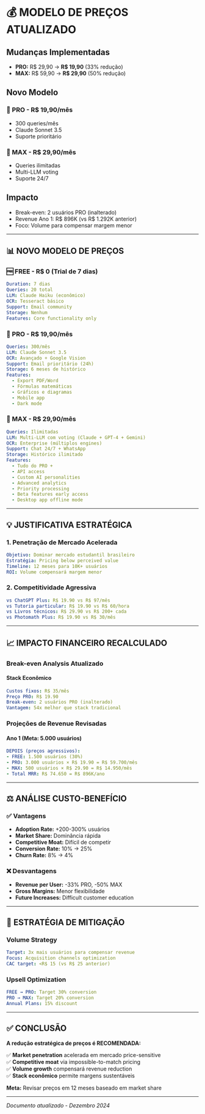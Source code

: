 # 💰 MODELO DE PREÇOS ATUALIZADO

## Mudanças Implementadas

- **PRO:** R$ 29,90 → **R$ 19,90** (33% redução)
- **MAX:** R$ 59,90 → **R$ 29,90** (50% redução)

## Novo Modelo

### 💎 PRO - R$ 19,90/mês

- 300 queries/mês
- Claude Sonnet 3.5
- Suporte prioritário

### 🚀 MAX - R$ 29,90/mês  

- Queries ilimitadas
- Multi-LLM voting
- Suporte 24/7

## Impacto

- Break-even: 2 usuários PRO (inalterado)
- Revenue Ano 1: R$ 896K (vs R$ 1.292K anterior)
- Foco: Volume para compensar margem menor

---

## 📊 NOVO MODELO DE PREÇOS

### **🆓 FREE - R$ 0 (Trial de 7 dias)**

```yaml
Duration: 7 dias
Queries: 20 total
LLM: Claude Haiku (econômico)
OCR: Tesseract básico
Support: Email community
Storage: Nenhum
Features: Core functionality only
```

### **💎 PRO - R$ 19,90/mês**

```yaml
Queries: 300/mês
LLM: Claude Sonnet 3.5
OCR: Avançado + Google Vision
Support: Email prioritário (24h)
Storage: 6 meses de histórico
Features:
  - Export PDF/Word
  - Fórmulas matemáticas
  - Gráficos e diagramas
  - Mobile app
  - Dark mode
```

### **🚀 MAX - R$ 29,90/mês**

```yaml
Queries: Ilimitadas
LLM: Multi-LLM com voting (Claude + GPT-4 + Gemini)
OCR: Enterprise (múltiplos engines)
Support: Chat 24/7 + WhatsApp
Storage: Histórico ilimitado
Features:
  - Tudo do PRO +
  - API access
  - Custom AI personalities
  - Advanced analytics
  - Priority processing
  - Beta features early access
  - Desktop app offline mode
```

---

## 💡 JUSTIFICATIVA ESTRATÉGICA

### **1. Penetração de Mercado Acelerada**

```yaml
Objetivo: Dominar mercado estudantil brasileiro
Estratégia: Pricing below perceived value
Timeline: 12 meses para 10K+ usuários
ROI: Volume compensará margem menor
```

### **2. Competitividade Agressiva**

```yaml
vs ChatGPT Plus: R$ 19.90 vs R$ 97/mês
vs Tutoria particular: R$ 19.90 vs R$ 60/hora
vs Livros técnicos: R$ 29.90 vs R$ 200+ cada
vs Photomath Plus: R$ 19.90 vs R$ 30/mês
```

---

## 📈 IMPACTO FINANCEIRO RECALCULADO

### **Break-even Analysis Atualizado**

#### **Stack Econômico**

```yaml
Custos fixos: R$ 35/mês
Preço PRO: R$ 19.90
Break-even: 2 usuários PRO (inalterado)
Vantagem: 54x melhor que stack tradicional
```

### **Projeções de Revenue Revisadas**

#### **Ano 1 (Meta: 5.000 usuários)**

```yaml
DEPOIS (preços agressivos):
- FREE: 1.500 usuários (30%) 
- PRO: 3.000 usuários × R$ 19.90 = R$ 59.700/mês
- MAX: 500 usuários × R$ 29.90 = R$ 14.950/mês
- Total MRR: R$ 74.650 = R$ 896K/ano
```

---

## ⚖️ ANÁLISE CUSTO-BENEFÍCIO

### **✅ Vantagens**

- **Adoption Rate:** +200-300% usuários
- **Market Share:** Dominância rápida
- **Competitive Moat:** Difícil de competir
- **Conversion Rate:** 10% → 25%
- **Churn Rate:** 8% → 4%

### **❌ Desvantagens**  

- **Revenue per User:** -33% PRO, -50% MAX
- **Gross Margins:** Menor flexibilidade
- **Future Increases:** Difficult customer education

---

## 🎯 ESTRATÉGIA DE MITIGAÇÃO

### **Volume Strategy**

```yaml
Target: 3x mais usuários para compensar revenue
Focus: Acquisition channels optimization
CAC target: <R$ 15 (vs R$ 25 anterior)
```

### **Upsell Optimization**

```yaml
FREE → PRO: Target 30% conversion
PRO → MAX: Target 20% conversion
Annual Plans: 15% discount
```

---

## ✅ CONCLUSÃO

**A redução estratégica de preços é RECOMENDADA:**

✅ **Market penetration** acelerada em mercado price-sensitive  
✅ **Competitive moat** via impossible-to-match pricing  
✅ **Volume growth** compensará revenue reduction  
✅ **Stack econômico** permite margens sustentáveis  

**Meta:** Revisar preços em 12 meses baseado em market share

---

*Documento atualizado - Dezembro 2024*
